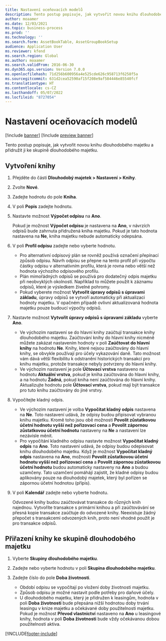 ```yaml
---
title: Nastavení oceňovacích modelů
description: Tento postup popisuje, jak vytvořit novou knihu dlouhodobého majetku a přidružit ji ke skupině dlouhodobého majetku.
author: moaamer
ms.date: 12/03/2021
ms.topic: business-process
ms.prod: ''
ms.technology: ''
ms.search.form: AssetBookTable, AssetGroupBookSetup
audience: Application User
ms.reviewer: kfend
ms.search.region: Global
ms.author: moaamer
ms.search.validFrom: 2016-06-30
ms.dyn365.ops.version: Version 7.0.0
ms.openlocfilehash: 71d256b600956a4e525cde626c958713f6258f5a
ms.sourcegitcommit: 631d2cea52590af15f208e9af584446e85540fcf
ms.translationtype: HT
ms.contentlocale: cs-CZ
ms.lasthandoff: 05/07/2022
ms.locfileid: "8727054"
---
```

# <a name="set-up-value-models"></a>Nastavení oceňovacích modelů

[!include [banner](../../includes/banner.md)]
[!include [preview banner](../../includes/preview-banner.md)]

Tento postup popisuje, jak vytvořit novou knihu dlouhodobého majetku a přidružit ji ke skupině dlouhodobého majetku.

## <a name="create-a-book"></a>Vytvoření knihy
1. Přejděte do části **Dlouhodobý majetek \> Nastavení \> Knihy**.
2. Zvolte **Nové**.
3. Zadejte hodnotu do pole **Kniha**.
4. V poli **Popis** zadejte hodnotu.
5. Nastavte možnost **Výpočet odpisu** na **Ano**.

    Pokud je možnost **Výpočet odpisu** je nastavena na **Ano**, v návrzích odpisů bude zahrnuta přidružená kniha majetku. Pokud je tato hodnota nastavena na **Ne**, kniha majetku nebude automaticky odepsána.

6. V poli **Profil odpisu** zadejte nebo vyberte hodnotu.

    * Pro alternativní odpisový plán se rovněž používá označení přepínací způsob odpisu. Návrh odpisu se přepne na tento profil při výpočtu částky odpisu v alternativním profilu, která je rovna nebo větší než hodnota výchozího odpisového profilu.
    * Plán mimořádných odpisů se používá pro dodatečný odpis majetku při neobvyklých okolností. Například to můžete použít k záznamu odpisů, které je výsledkem živelné pohromy.
    * Pokud vyberete možnost **Vytvořit úpravy odpisů s úpravami základu**, úpravy odpisů se vytvoří automaticky při aktualizaci hodnoty majetku. V opačném případě ovlivní aktualizovaná hodnota majetku pouze budoucí výpočty odpisů.

7. Nastavte možnost **Vytvořit úpravy odpisů s úpravami základu** vyberte **Ano**.

    * Ve výchozím nastavení se do hlavní knihy zaúčtují transakce knihy dlouhodobého majetku. Zaúčtování knihy do hlavní knihy nicméně můžete zakázat nastavením hodnoty v poli **Zaúčtovat do hlavní knihy** na hodnotu **Ne**. Knihy, které nejsou zaúčtovány do hlavní knihy, se obvykle používají pro účely vykazování daně. Tato možnost vám dává větší flexibilitu k odstranění historických transakcí pro knihu majetku, protože transakce nebyly potvrzeny do hlavní knihy.
    * Ve výchozím nastavení je pole **Účtovací vrstva** nastaveno na hodnotu **Aktuální vrstva**, pokud je kniha zaúčtována do hlavní knihy, a na hodnotu **Žádná**, pokud kniha není zaúčtována do hlavní knihy. Aktualizujte hodnotu pole **Účtovací vrstva**, pokud mají být transakce pro tuto knihu zaúčtovány do jiné vrstvy.

8. Vypočítejte kladný odpis.

    * Ve výchozím nastavení je volba **Vypočítat kladný odpis** nastavena na **Ne**. Toto nastavení udává, že odpisy budou připisovat vybranou knihu majetku. Kromě toho jsou obě možnosti **Povolit zůstatkovou účetní hodnotu vyšší než pořizovací cena** a **Povolit zápornou zůstatkovou účetní hodnotu** nastaveny na **Ne** a nastavení lze nezávisle měnit. 
    * Pro vypočítání kladného odpisu nastavte možnost **Vypočítat kladný odpis** na **Ano**. Toto nastavení udává, že odpisy budou odepisovat knihu dlouhodobého majetku. Když je možnost **Vypočítat kladný odpis** nastavena na **Ano**, možnosti **Povolit zůstatkovou účetní hodnotu vyšší než pořizovací cena** a **Povolit zápornou zůstatkovou účetní hodnotu** budou automaticky nastaveny na **Ano** a budou uzamčeny. Tato uzamčení pomáhájí zajistit, že kladné odpisy budou aplikovány pouze na dlouhodobý majetek, který byl pořízen se zápornou účetní hodnotou (přípis). 

10. V poli **Kalendář** zadejte nebo vyberte hodnotu.

    Odvozené knihy budou zaúčtovávat transakce do různých knih najednou. Vytvoříte transakce s primární knihou a při zaúčtovávání se přesná kopie transakce zaúčtuje do odvozené knihy. Neexistuje žádný přepočet s transakcemi odvozených knih, proto není vhodné použít je pro transakce odpisů.

## <a name="associate-the-book-with-a-fixed-asset-group"></a>Přiřazení knihy ke skupině dlouhodobého majetku

1. Vyberte **Skupiny dlouhodobého majetku**.
2. Zadejte nebo vyberte hodnotu v poli **Skupina dlouhodobého majetku**.
3. Zadejte číslo do pole **Doba životnosti**.

    * Období odpisu se vypočítají po vložení doby životnosti majetku.
    * Způsob odpisu je možné nastavit podle potřeby pro daňové účely.
    * U dlouhodobého majetku, který je přidružen k leasingům, hodnota v poli **Doba životnosti** bude přepsána nižší hodnotou doby trvání leasingu v knize majetku a očekávané doby použitelnosti majetku. Pokud je možnost **Převod vlastnictví** nastaveno na **Ano** u leasingové knihy, hodnota v poli **Doba životnosti** bude vždy očekávanou dobou použitelnosti aktiva.

[!INCLUDE[footer-include](../../../includes/footer-banner.md)]
